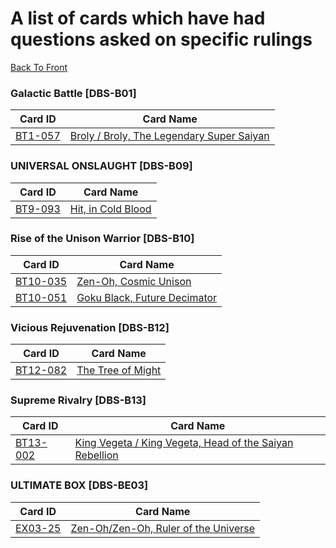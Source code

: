 # A list of cards which have had questions asked on specific rulings
[Back To Front](../index.md)

### Galactic Battle [DBS-B01]
|Card ID | Card Name|
|------- | ---------|
|[BT1-057](./BT1-057.md) | [Broly / Broly, The Legendary Super Saiyan](./BT1-057.md)|


### UNIVERSAL ONSLAUGHT [DBS-B09]
|Card ID | Card Name|
|------- | ---------|
| [BT9-093](./BT9-093.md) |[Hit, in Cold Blood](./BT9-093.md)|

### Rise of the Unison Warrior [DBS-B10]
|Card ID | Card Name|
|------- | ---------|
|[BT10-035](./BT10-035.md) |  [Zen-Oh, Cosmic Unison](./BT10-035.md)|
|[BT10-051](./BT10-051.md) | [Goku Black, Future Decimator]((./BT10-051.md))|


### Vicious Rejuvenation [DBS-B12]
|Card ID | Card Name|
|------- | ---------|
|[BT12-082](./BT12-082.md) | [The Tree of Might](./BT12-082.md)|

### Supreme Rivalry [DBS-B13]
|Card ID | Card Name|
|------- | ---------|
|[BT13-002](./BT13-002.md) | [King Vegeta / King Vegeta, Head of the Saiyan Rebellion](./BT13-002.md)|

### ULTIMATE BOX [DBS-BE03]
|Card ID | Card Name|
|------- | ---------|
| [EX03-25](./EX03-25.md) | [Zen-Oh/Zen-Oh, Ruler of the Universe](./EX03-25.md)|
